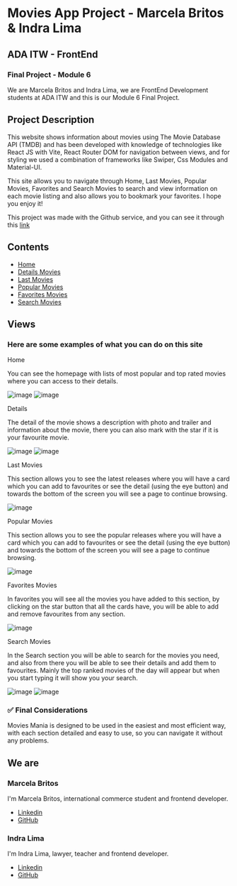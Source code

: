 # Movies App Project - Marcela Britos & Indra Lima
## ADA ITW - FrontEnd

### Final Project - Module 6

We are Marcela Britos and Indra Lima, we are FrontEnd Development students at ADA ITW and this is our Module 6 Final Project.

## Project Description


This website shows information about movies using The Movie Database API (TMDB) and has been developed with knowledge of technologies like React JS with Vite, React Router DOM for navigation between views, and for styling we used a combination of frameworks like Swiper, Css Modules and Material-UI. 


This site allows you to navigate through Home, Last Movies, Popular Movies, Favorites and Search Movies to search and view information on each movie listing and also allows you to bookmark your favorites. 
I hope you enjoy it!

This project was made with the Github service, and you can see it through this [link]()
## Contents
* [Home](#item1)
* [Details Movies](#item2)
* [Last Movies](#item3)
* [Popular Movies](#item4)
* [Favorites Movies](#item5)
* [Search Movies](#item6)

## Views
### Here are some examples of what you can do on this site

<a id="item1">Home</a>

You can see the homepage with lists of most popular and top rated movies where you can access to their details.
 
![image](https://github.com/marcelabrx/MoviesApp/assets/119630999/312da472-a4e5-4602-a2c0-b2a967c1c514)
![image](https://github.com/marcelabrx/MoviesApp/assets/119630999/943fb904-2840-47b6-83de-9529680e684f)


<a id="item2">Details</a>

The detail of the movie shows a description with photo and trailer and information about the movie, there you can also mark with the star if it is your favourite movie.

![image](https://github.com/marcelabrx/MoviesApp/assets/119630999/d09b8a6c-e756-4b39-9607-fd28ed73f74d)
![image](https://github.com/marcelabrx/MoviesApp/assets/119630999/5a37a923-0947-4a8a-9ad3-f3f4577f7e12)

<a id="item3">Last Movies</a>

This section allows you to see the latest releases where you will have a card which you can add to favourites or see the detail (using the eye button) and towards the bottom of the screen you will see a page to continue browsing. 

![image](https://github.com/marcelabrx/MoviesApp/assets/119630999/10fbae01-810f-497e-9937-6f880e01a682)

<a id="item4">Popular Movies</a>

This section allows you to see the popular releases where you will have a card which you can add to favourites or see the detail (using the eye button) and towards the bottom of the screen you will see a page to continue browsing. 

![image](https://github.com/marcelabrx/MoviesApp/assets/119630999/13e5fa1e-bf0d-4461-8e2f-3248e188d1c5)

<a id="item5">Favorites Movies</a>

In favorites you will see all the movies you have added to this section, by clicking on the star button that all the cards have, you will be able to add and remove favourites from any section.

![image](https://github.com/marcelabrx/MoviesApp/assets/119630999/1934305d-8c32-48d0-a9db-cf6847e55f56)

<a id="item6">Search Movies</a>

In the Search section you will be able to search for the movies you need, and also from there you will be able to see their details and add them to favourites. Mainly the top ranked movies of the day will appear but when you start typing it will show you your search. 


![image](https://github.com/marcelabrx/MoviesApp/assets/119630999/2c2bd509-80e2-4065-86ca-eed8200fac2a)
![image](https://github.com/marcelabrx/MoviesApp/assets/119630999/7fe44339-c9ad-4c0e-9db0-d233b1b83b7d)



### ✅ Final Considerations

Movies Mania is designed to be used in the easiest and most efficient way, with each section detailed and easy to use, so you can navigate it without any problems.


## We are 

### Marcela Britos

I'm Marcela Britos, international commerce student and frontend developer.

* [Linkedin](https://www.linkedin.com/in/marcelabritos/)
* [GitHub](https://github.com/marcelabrx)

### Indra Lima

I'm Indra Lima, lawyer, teacher and frontend developer.

* [Linkedin](https://www.linkedin.com/in/indra-lima-a4864335/)
* [GitHub](https://github.com/Indra-2507)
